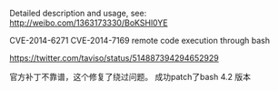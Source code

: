 Detailed description and usage, see: http://weibo.com/1363173330/BoKSHl0YE

CVE-2014-6271 CVE-2014-7169 remote code execution through bash

https://twitter.com/taviso/status/514887394294652929

官方补丁不靠谱，这个修复了绕过问题。
成功patch了bash 4.2 版本
